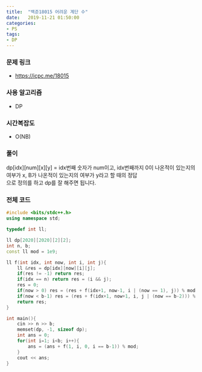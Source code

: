 ```yaml
---
title:  "백준18015 어려운 계단 수"
date:   2019-11-21 01:50:00
categories:
- PS
tags:
- DP
---
```


### 문제 링크
* https://icpc.me/18015

### 사용 알고리즘
* DP

### 시간복잡도
* O(NB)

### 풀이
dp[idx][num][x][y] = idx번째 숫자가 num이고, idx번째까지 0이 나온적이 있는지의 여부가 x, B가 나온적이 있는지의 여부가 y라고 할 때의 정답<br>
으로 정의를 하고 dp를 잘 해주면 됩니다.

### 전체 코드
```cpp
#include <bits/stdc++.h>
using namespace std;

typedef int ll;

ll dp[2020][2020][2][2];
int n, b;
const ll mod = 1e9;

ll f(int idx, int now, int i, int j){
    ll &res = dp[idx][now][i][j];
    if(res != -1) return res;
    if(idx == n) return res = (i && j);
    res = 0;
    if(now > 0) res = (res + f(idx+1, now-1, i | (now == 1), j)) % mod;
    if(now < b-1) res = (res + f(idx+1, now+1, i, j | (now == b-2))) % mod;
    return res;
}

int main(){
    cin >> n >> b;
    memset(dp, -1, sizeof dp);
    int ans = 0;
    for(int i=1; i<b; i++){
        ans = (ans + f(1, i, 0, i == b-1)) % mod;
    }
    cout << ans;
}
```
